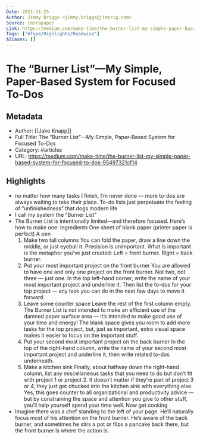 ```yaml
---
Date: 2021-11-25
Author: Jimmy Briggs <jimmy.briggs@jimbrig.com>
Source: instapaper
Link: https://medium.com/make-time/the-burner-list-my-simple-paper-based-system-for-focused-to-dos-95497321cf14
Tags: ["#Type/Highlights/Readwise"]
Aliases: []
---
```

# The “Burner List”—My Simple, Paper-Based System for Focused To-Dos

## Metadata
- Author: [[Jake Knapp]]
- Full Title: The “Burner List”—My Simple, Paper-Based System for Focused To-Dos
- Category: #articles
- URL: https://medium.com/make-time/the-burner-list-my-simple-paper-based-system-for-focused-to-dos-95497321cf14

## Highlights
- no matter how many tasks I finish, I’m never done — more to-dos are always waiting to take their place. To-do lists just perpetuate the feeling of “unfinishedness” that dogs modern life
- I call my system the “Burner List”
- The Burner List is intentionally limited—and therefore focused. Here’s how to make one:
  Ingredients
  One sheet of blank paper (printer paper is perfect)
  A pen
  1. Make two tall columns
  You can fold the paper, draw a line down the middle, or just eyeball it. Precision is unimportant. What is important is the metaphor you’ve just created: Left = front burner. Right = back burner.
  2. Put your most important project on the front burner
  You are allowed to have one and only one project on the front burner. Not two, not three — just one.
  In the top left-hand corner, write the name of your most important project and underline it. Then list the to-dos for your top project — any task you can do in the next few days to move it forward.
  3. Leave some counter space
  Leave the rest of the first column empty. The Burner List is not intended to make an efficient use of the damned paper surface area — it’s intended to make good use of your time and energy! The blank space gives you room to add more tasks for the top project, but, just as important, extra visual space makes it easier to focus on the important stuff.
  4. Put your second most important project on the back burner
  In the top of the right-hand column, write the name of your second most important project and underline it, then write related to-dos underneath.
  5. Make a kitchen sink
  Finally, about halfway down the right-hand column, list any miscellaneous tasks that you need to do but don’t fit with project 1 or project 2. It doesn’t matter if they’re part of project 3 or 4, they just get chucked into the kitchen sink with everything else. Yes, this goes counter to all organizational and productivity advice — but by constraining the space and attention you give to other stuff, you’ll help yourself spend your time well.
  Now get cooking
- Imagine there was a chef standing to the left of your page. He’ll naturally focus most of his attention on the front burner. He’s aware of the back burner, and sometimes he stirs a pot or flips a pancake back there, but the front burner is where the action is.
